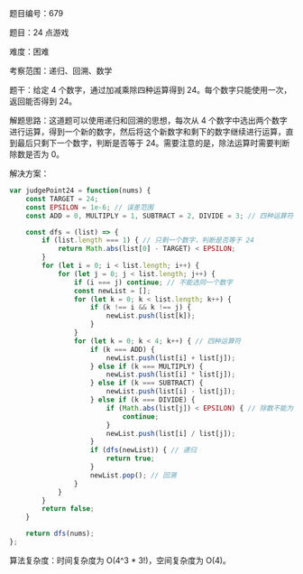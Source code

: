题目编号：679

题目：24 点游戏

难度：困难

考察范围：递归、回溯、数学

题干：给定 4 个数字，通过加减乘除四种运算得到 24。每个数字只能使用一次，返回能否得到 24。

解题思路：这道题可以使用递归和回溯的思想，每次从 4 个数字中选出两个数字进行运算，得到一个新的数字，然后将这个新数字和剩下的数字继续进行运算，直到最后只剩下一个数字，判断是否等于 24。需要注意的是，除法运算时需要判断除数是否为 0。

解决方案：

```javascript
var judgePoint24 = function(nums) {
    const TARGET = 24;
    const EPSILON = 1e-6; // 误差范围
    const ADD = 0, MULTIPLY = 1, SUBTRACT = 2, DIVIDE = 3; // 四种运算符

    const dfs = (list) => {
        if (list.length === 1) { // 只剩一个数字，判断是否等于 24
            return Math.abs(list[0] - TARGET) < EPSILON;
        }
        for (let i = 0; i < list.length; i++) {
            for (let j = 0; j < list.length; j++) {
                if (i === j) continue; // 不能选同一个数字
                const newList = [];
                for (let k = 0; k < list.length; k++) {
                    if (k !== i && k !== j) {
                        newList.push(list[k]);
                    }
                }
                for (let k = 0; k < 4; k++) { // 四种运算符
                    if (k === ADD) {
                        newList.push(list[i] + list[j]);
                    } else if (k === MULTIPLY) {
                        newList.push(list[i] * list[j]);
                    } else if (k === SUBTRACT) {
                        newList.push(list[i] - list[j]);
                    } else if (k === DIVIDE) {
                        if (Math.abs(list[j]) < EPSILON) { // 除数不能为 0
                            continue;
                        }
                        newList.push(list[i] / list[j]);
                    }
                    if (dfs(newList)) { // 递归
                        return true;
                    }
                    newList.pop(); // 回溯
                }
            }
        }
        return false;
    }

    return dfs(nums);
};
```

算法复杂度：时间复杂度为 O(4^3 * 3!)，空间复杂度为 O(4)。